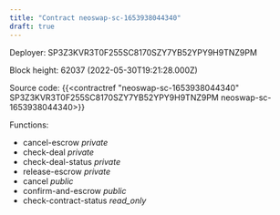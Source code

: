 ```yaml
---
title: "Contract neoswap-sc-1653938044340"
draft: true
---
```

Deployer: SP3Z3KVR3T0F255SC8170SZY7YB52YPY9H9TNZ9PM


 



Block height: 62037 (2022-05-30T19:21:28.000Z)

Source code: {{<contractref "neoswap-sc-1653938044340" SP3Z3KVR3T0F255SC8170SZY7YB52YPY9H9TNZ9PM neoswap-sc-1653938044340>}}

Functions:

* cancel-escrow _private_
* check-deal _private_
* check-deal-status _private_
* release-escrow _private_
* cancel _public_
* confirm-and-escrow _public_
* check-contract-status _read_only_

